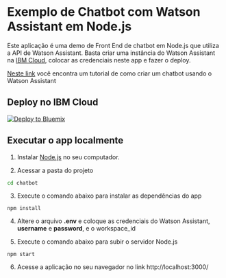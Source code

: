 # Exemplo de Chatbot com Watson Assistant em Node.js

Este aplicação é uma demo de Front End de chatbot em Node.js que utiliza a API de Watson Assistant. Basta criar uma instância do Watson Assistant na [IBM Cloud](https://console.bluemix.net), colocar as credenciais neste app e fazer o deploy.

[Neste link](https://medium.com/botsbrasil/desenvolvendo-chatbots-com-watson-conversation-64a3b2cdbb30) você encontra um tutorial de como criar um chatbot usando o Watson Assistant

## Deploy no IBM Cloud

[![Deploy to Bluemix](https://bluemix.net/deploy/button.png)](https://bluemix.net/deploy?repository=https://github.com/victorshinya/pizza)

## Executar o app localmente

1. Instalar [Node.js](https:/nodejs.org/) no seu computador.

2. Acessar a pasta do projeto
```bash
cd chatbot
```

3. Execute o comando abaixo para instalar as dependências do app
```node
npm install
```

4. Altere o arquivo **.env** e coloque as credenciais do Watson Assistant, **username** e **password**, e o workspace_id

5. Execute o comando abaixo para subir o servidor Node.js
```node
npm start
```

6. Acesse a aplicação no seu navegador no link http://localhost:3000/
